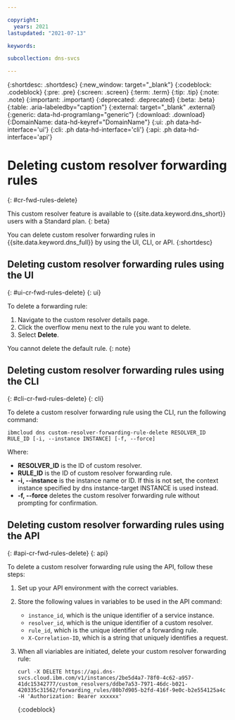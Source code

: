 ```yaml
---

copyright:
  years: 2021
lastupdated: "2021-07-13"

keywords:

subcollection: dns-svcs

---
```


{:shortdesc: .shortdesc}
{:new_window: target="_blank"}
{:codeblock: .codeblock}
{:pre: .pre}
{:screen: .screen}
{:term: .term}
{:tip: .tip}
{:note: .note}
{:important: .important}
{:deprecated: .deprecated}
{:beta: .beta}
{:table: .aria-labeledby="caption"}
{:external: target="_blank" .external}
{:generic: data-hd-programlang="generic”}
{:download: .download}
{:DomainName: data-hd-keyref="DomainName"}
{:ui: .ph data-hd-interface='ui'}
{:cli: .ph data-hd-interface='cli'}
{:api: .ph data-hd-interface='api'}

# Deleting custom resolver forwarding rules
{: #cr-fwd-rules-delete}

This custom resolver feature is available to {{site.data.keyword.dns_short}} users with a Standard plan. 
{: beta}

You can delete custom resolver forwarding rules in {{site.data.keyword.dns_full}} by using the UI, CLI, or API. 
{:shortdesc}

## Deleting custom resolver forwarding rules using the UI
{: #ui-cr-fwd-rules-delete}
{: ui}

To delete a forwarding rule:
  1. Navigate to the custom resolver details page.
  1. Click the overflow menu next to the rule you want to delete.
  1. Select **Delete**.

  You cannot delete the default rule.
  {: note}

## Deleting custom resolver forwarding rules using the CLI
{: #cli-cr-fwd-rules-delete}
{: cli}

To delete a custom resolver forwarding rule using the CLI, run the following command:

`ibmcloud dns custom-resolver-forwarding-rule-delete RESOLVER_ID RULE_ID [-i, --instance INSTANCE] [-f, --force]`

Where:

 - **RESOLVER_ID** is the ID of custom resolver.
 - **RULE_ID** is the ID of custom resolver forwarding rule.
 - **-i, --instance** is the instance name or ID. If this is not set, the context instance specified by dns instance-target INSTANCE is used instead.
 - **-f, --force** deletes the custom resolver forwarding rule without prompting for confirmation.

## Deleting custom resolver forwarding rules using the API
{: #api-cr-fwd-rules-delete}
{: api}

To delete a custom resolver forwarding rule using the API, follow these steps:

1. Set up your API environment with the correct variables.
1. Store the following values in variables to be used in the API command:
   * `instance_id`, which is the unique identifier of a service instance.
   * `resolver_id`, which is the unique identifier of a custom resolver.
   * `rule_id`, which is the unique identifier of a forwarding rule.
   * `X-Correlation-ID`, which is a string that uniquely identifies a request.
1. When all viariables are initiated, delete your custom resolver forwarding rule:
 
   ```
   curl -X DELETE https://api.dns-svcs.cloud.ibm.com/v1/instances/2be5d4a7-78f0-4c62-a957-41dc15342777/custom_resolvers/ddbe7a53-7971-46dc-b021-420335c31562/forwarding_rules/80b7d905-b2fd-416f-9e0c-b2e554125a4c -H 'Authorization: Bearer xxxxxx'
   ```
   {:codeblock}

